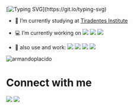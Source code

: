 [![Typing SVG](https://readme-typing-svg.herokuapp.com?font=Montserrat&color=%2336BCF7&size=40&multiline=true&width=700&height=150&lines=I+AM+ARMANDO;WEB%2FMOBILE+DEVELOPER+JR.;WELCOME+TO+MY+PROFILE!)](https://git.io/typing-svg)

- 🔭 I’m currently studying at <a title="Centro Universitário Tiradentes" href="https://al.unit.br/">Tiradentes Institute</a>

- 💻 I’m currently working on <a title="Node" href="#"><img src="https://img.shields.io/badge/nodejs"></a> <a title="Next js" href="#"><img src="https://img.shields.io/badge/Next-black?style=flat&logo=next.js&logoColor=white"></a> <a title="Angular" href="#"><img src="https://img.shields.io/badge/angular-%23DD0031.svg?style=flat&logo=angular&logoColor=white"></a>

-  🔨 also use and work:  <a title="Framer" href="#"><img src="https://img.shields.io/badge/Framer-black?style=flat&logo=framer&logoColor=blue"></a>  <a title="Figma" href="#"><img src="https://img.shields.io/badge/figma-%23F24E1E.svg?style=flat&logo=figma&logoColor=white"></a> <a title="Git" href="#"><img src="https://img.shields.io/badge/git-%23F05033.svg?style=flat&logo=git&logoColor=white"></a> <a title="Vercel" href="#"><img src="https://img.shields.io/badge/vercel-%23000000.svg?style=flat&logo=vercel&logoColor=white"></a>

<div><img align="center" src="https://github-readme-stats.vercel.app/api/top-langs/?username=armandoplacido&layout=compact&hide=html" alt="armandoplacido" /></div>



# Connect with me
<a title="E-mail" href="armando.junior4440@gmail.com?subject=Olá,%20Armando!%20"><img src="https://img.shields.io/badge/-armando.junior4440@gmail.com-c14438?style=flat&logo=gmail&logoColor=white"></a> <a title="LinkedIn" href="https://www.linkedin.com/in/armando-placido/"><img src="https://img.shields.io/badge/-armandoplacido-blue?style=flat&logo=linkedin&logoColor=white"></a>





  
  
  
  


